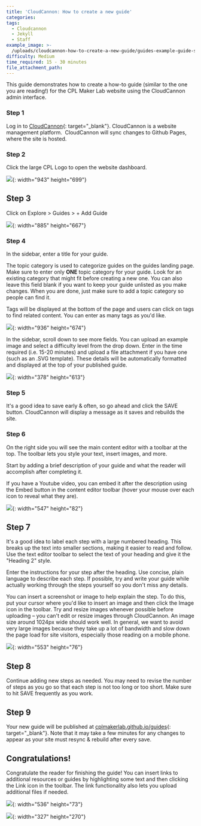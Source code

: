 ```yaml
---
title: 'CloudCannon: How to create a new guide'
categories:
tags:
  - Cloudcannon
  - Jekyll
  - Staff
example_image: >-
  /uploads/cloudcannon-how-to-create-a-new-guide/guides-example-guide-screenshot.png
difficulty: Medium
time_required: 15 - 30 minutes
file_attachment_path:
---
```


This guide demonstrates how to create a how-to guide (similar to the one you are reading\!) for the CPL Maker Lab website using the CloudCannon admin interface.

### Step 1

Log in to [CloudCannon](cloudcannon.com/){: target="_blank"}. CloudCannon is a website management platform.&nbsp; CloudCannon will sync changes to Github Pages, where the site is hosted.

### Step 2

Click the large CPL Logo to open the website dashboard.

![](/uploads/cloudcannon-how-to-create-a-new-guide/guides-cloudcannon-landing.png){: width="943" height="699"}

## Step 3

Click on Explore &gt; Guides &gt; + Add Guide

![](/uploads/cloudcannon-how-to-create-a-new-guide/guides-add-guide.png){: width="885" height="667"}

### Step 4

In the sidebar, enter a title for your guide.

The topic category is used to categorize guides on the guides landing page. Make sure to enter only **ONE** topic category for your guide. Look for an existing category that might fit before creating a new one. You can also leave this field blank if you want to keep your guide unlisted as you make changes. When you are done, just make sure to add a topic category so people can find it.

Tags will be displayed at the bottom of the page and users can click on tags to find related content. You can enter as many tags as you'd like.

![](/uploads/cloudcannon-how-to-create-a-new-guide/guides-add-details.png){: width="936" height="674"}

In the sidebar, scroll down to see more fields. You can upload an example image and select a difficulty level from the drop down. Enter in the time required (i.e. 15-20 minutes) and upload a file attachment if you have one (such as an .SVG template). These details will be automatically formatted and displayed at the top of your published guide.

![](/uploads/cloudcannon-how-to-create-a-new-guide/guides-sidebar.png){: width="378" height="613"}

### Step 5

It's a good idea to save early & often, so go ahead and click the SAVE button. CloudCannon will display a message as it saves and rebuilds the site.

### Step 6

On the right side you will see the main content editor with a toolbar at the top. The toolbar lets you style your text, insert images, and more.

Start by adding a brief description of your guide and what the reader will accomplish after completing it.

If you have a Youtube video, you can embed it after the description using the Embed button in the content editor toolbar (hover your mouse over each icon to reveal what they are).

![](/uploads/cloudcannon-how-to-create-a-new-guide/guides-embed.png){: width="547" height="82"}

## Step 7

It's a good idea to label each step with a large numbered heading. This breaks up the text into smaller sections, making it easier to read and follow. Use the text editor toolbar to select the text of your heading and give it the "Heading 2" style.

Enter the instructions for your step after the heading. Use concise, plain language to describe each step. If possible, try and write your guide while actually working through the steps yourself so you don't miss any details.

You can insert a screenshot or image to help explain the step. To do this, put your cursor where you'd like to insert an image and then click the Image icon in the toolbar. Try and resize images whenever possible before uploading – you can't edit or resize images through CloudCannon. An image size around 1024px wide should work well. In general, we want to avoid very large images because they take up a lot of bandwidth and slow down the page load for site visitors, especially those reading on a mobile phone.

![](/uploads/cloudcannon-how-to-create-a-new-guide/guides-images.png){: width="553" height="76"}

## Step 8

Continue adding new steps as needed. You may need to revise the number of steps as you go so that each step is not too long or too short. Make sure to hit SAVE frequently as you work.

## Step 9

Your new guide will be published at [cplmakerlab.github.io/guides](http://cplmakerlab.github.io/guides){: target="_blank"}. Note that it may take a few minutes for any changes to appear as your site must resync & rebuild after every save.

## Congratulations\!

Congratulate the reader for finishing the guide\! You can insert links to additional resources or guides by highlighting some text and then clicking the Link icon in the toolbar. The link functionality also lets you upload additional files if needed.

![](/uploads/cloudcannon-how-to-create-a-new-guide/guides-link-icon.png){: width="536" height="73"}

![](/uploads/cloudcannon-how-to-create-a-new-guide/guides-link.png){: width="327" height="270"}

&nbsp;